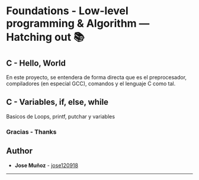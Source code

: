 # Foundations - Low-level programming & Algorithm ― Hatching out :books:

## C - Hello, World

En este proyecto, se entendera de forma directa que es el preprocesador, compiladores (en especial GCC), comandos y el lenguaje C como tal.

## C - Variables, if, else, while

Basicos de Loops, printf, putchar y variables

### Gracias - Thanks

## Author
* **Jose Muñoz** - [jose120918](https://github.com/jose120918/)

---